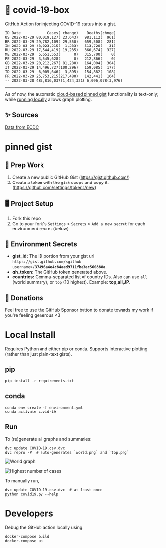 # 🏥 covid-19-box

GitHub Action for injecting COVID-19 status into a gist.

```
ID Date            Cases( change)    Deaths(chnge)
US 2022-03-29 80,019,127( 23,643)   981,112(  961)
BR 2022-03-29 29,782,109( 29,550)   659,508(  281)
IN 2022-03-29 43,023,215(  1,233)   513,728(   31)
RU 2022-03-29 17,544,419( 19,235)   360,674(  327)
ME 2022-03-29  5,651,553(      0)   315,700(    0)
PE 2022-03-29  3,545,628(      0)   212,866(    0)
GB 2022-03-29 20,212,267( 81,280)   164,004(  304)
IT 2022-03-29 14,496,727(100,296)   159,085(  177)
ID 2022-03-29  6,005,646(  3,895)   154,882(  108)
FR 2022-03-29 25,753,215(217,480)   142,441(  164)
-- 2022-03-28 483,816,037(1,424,321) 6,096,078(3,976)
```

---

As of now, the automatic [cloud-based pinned gist](#pinned-gist) functionality is text-only;
while [running locally](#local-install) allows graph plotting.

## ✨ Sources

[Data from ECDC](https://www.ecdc.europa.eu/en/publications-data/download-todays-data-geographic-distribution-covid-19-cases-worldwide)

# pinned gist

## 🎒 Prep Work
1. Create a new public GitHub Gist (https://gist.github.com/)
1. Create a token with the `gist` scope and copy it. (https://github.com/settings/tokens/new)

## 🖥 Project Setup
1. Fork this repo
1. Go to your fork's `Settings` > `Secrets` > `Add a new secret` for each environment secret (below)

## 🤫 Environment Secrets
- **gist_id:** The ID portion from your gist url `https://gist.github.com/<github username>/`**`37496a4e4c84aed9711fbe3ec560888a`**.
- **gh_token:** The GitHub token generated above.
- **countries:** Comma-separated list of country IDs. Also can use `all` (world summary), or `top` (10 highest). Example: **top,all,JP**.

## 💸 Donations

Feel free to use the GitHub Sponsor button to donate towards my work if you're feeling generous <3

# Local Install

Requires Python and either pip or conda. Supports interactive plotting (rather than just plain-text gists).

## pip

```
pip install -r requirements.txt
```

## conda

```
conda env create -f environment.yml
conda activate covid-19
```

## Run

To (re)generate all graphs and summaries:

```
dvc update COVID-19.csv.dvc
dvc repro -P  # auto-generates `world.png` and `top.png`
```

![World graph](world.png)

![Highest number of cases](top.png)

To manually run,

```
dvc update COVID-19.csv.dvc  # at least once
python covid19.py --help
```

# Developers

Debug the GitHub action locally using:

```
docker-compose build
docker-compose up
```
